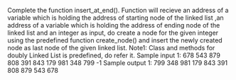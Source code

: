 Complete the function insert_at_end(). Function will recieve an address of a variable which is holding the address of starting node  of the linked list ,an address of a variable which is holding the address of ending node  of the linked list and an integer as input, do create a node for the given integer using the predefined function create_node() and insert the newly created node as last node of the given linked list. Note1: Class and methods for doubly Linked List is predefined, do refer it.
Sample input 1:
678 543 879 808 391 843 179 981 348 799 -1
Sample output 1:
799 348 981 179 843 391 808 879 543 678
